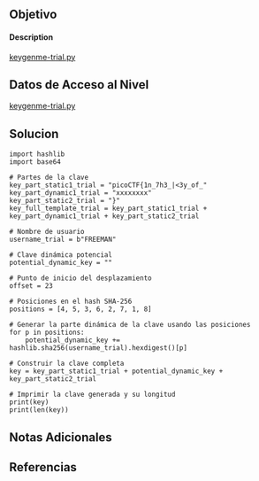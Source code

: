 
## Objetivo

#### Description

[keygenme-trial.py](https://mercury.picoctf.net/static/a6d9cac3bfa4935ceb50c145d3ff5586/keygenme-trial.py)

## Datos de Acceso al Nivel

[keygenme-trial.py](https://mercury.picoctf.net/static/a6d9cac3bfa4935ceb50c145d3ff5586/keygenme-trial.py)

## Solucion


```
import hashlib
import base64

# Partes de la clave
key_part_static1_trial = "picoCTF{1n_7h3_|<3y_of_"
key_part_dynamic1_trial = "xxxxxxxx"
key_part_static2_trial = "}"
key_full_template_trial = key_part_static1_trial + key_part_dynamic1_trial + key_part_static2_trial

# Nombre de usuario
username_trial = b"FREEMAN"

# Clave dinámica potencial
potential_dynamic_key = ""

# Punto de inicio del desplazamiento
offset = 23

# Posiciones en el hash SHA-256
positions = [4, 5, 3, 6, 2, 7, 1, 8]

# Generar la parte dinámica de la clave usando las posiciones
for p in positions:
    potential_dynamic_key += hashlib.sha256(username_trial).hexdigest()[p]

# Construir la clave completa
key = key_part_static1_trial + potential_dynamic_key + key_part_static2_trial

# Imprimir la clave generada y su longitud
print(key)
print(len(key))

```

## Notas Adicionales



## Referencias
